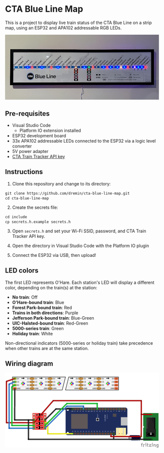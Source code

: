 # CTA Blue Line Map

This is a project to display live train status of the CTA Blue Line on a strip map, using an ESP32 and APA102 addressable RGB LEDs.

![Photo of the map](readme-photo.jpg)

## Pre-requisites

* Visual Studio Code
  * Platform IO extension installed
* ESP32 development board
* 33x APA102 addressable LEDs connected to the ESP32 via a logic level converter
* 5V power adapter
* [CTA Train Tracker API key](https://www.transitchicago.com/developers/traintrackerapply/)

## Instructions

1. Clone this repository and change to its directory:

```
git clone https://github.com/dremin/cta-blue-line-map.git
cd cta-blue-line-map
```

2. Create the secrets file:

```
cd include
cp secrets.h.example secrets.h
```

3. Open `secrets.h` and set your Wi-Fi SSID, password, and CTA Train Tracker API key.

4. Open the directory in Visual Studio Code with the Platform IO plugin

5. Connect the ESP32 via USB, then upload!

## LED colors

The first LED represents O'Hare. Each station's LED will display a different color, depending on the train(s) at the station:

- **No train**: Off
- **O'Hare-bound train**: Blue
- **Forest Park-bound train**: Red
- **Trains in both directions**: Purple
- **Jefferson Park-bound train**: Blue-Green
- **UIC-Halsted-bound train**: Red-Green
- **5000-series train**: Green
- **Holiday train**: White

Non-directional indicators (5000-series or holiday train) take precedence when other trains are at the same station.

## Wiring diagram

![Wiring diagram](wiring-diagram.png)